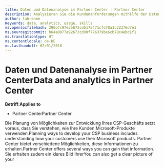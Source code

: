 ```yaml
---
title: Daten und Datenanalyse im Partner Center | Partner Center
description: Analysieren Sie die Kundenanforderungen mithilfe der Datenfunktionen im Partner Center.
author: labrenne
Keywords: data, analytics, usage, skills
ms.openlocfilehash: 290b7c97e35672cd6175471cfd78a1c32376d7e1
ms.sourcegitcommit: b64a8977e92673cd00f776379be6cb78c4ebd1f1
ms.translationtype: HT
ms.contentlocale: de-DE
ms.lasthandoff: 02/01/2018
---
```

# <a name="data-and-analytics-in-partner-center"></a><span data-ttu-id="0f1fc-103">Daten und Datenanalyse im Partner Center</span><span class="sxs-lookup"><span data-stu-id="0f1fc-103">Data and analytics in Partner Center</span></span>

**<span data-ttu-id="0f1fc-104">Betriff:</span><span class="sxs-lookup"><span data-stu-id="0f1fc-104">Applies to</span></span>**

- <span data-ttu-id="0f1fc-105">Partner Center</span><span class="sxs-lookup"><span data-stu-id="0f1fc-105">Partner Center</span></span>

<span data-ttu-id="0f1fc-106">Die Planung von Möglichkeiten zur Entwicklung Ihres CSP-Geschäfts setzt voraus, dass Sie verstehen, wie Ihre Kunden Microsoft-Produkte verwenden.</span><span class="sxs-lookup"><span data-stu-id="0f1fc-106">Planning ways to develop your CSP business includes understanding how your customers use their Microsoft products.</span></span> <span data-ttu-id="0f1fc-107">Partner Center bietet verschiedene Möglichkeiten, diese Informationen zu erhalten.</span><span class="sxs-lookup"><span data-stu-id="0f1fc-107">Partner Center offers several ways you can gain that information.</span></span> <span data-ttu-id="0f1fc-108">Sie erhalten zudem ein klares Bild Ihrer</span><span class="sxs-lookup"><span data-stu-id="0f1fc-108">You can also get a clear picture of your</span></span> 
